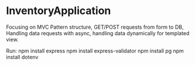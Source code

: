 # InventoryApplication
Focusing on MVC Pattern structure, GET/POST requests from form to DB, Handling data requests with async, handling data dynamically for templated view.

Run:
npm install express
npm install express-validator
npm install pg
npm install dotenv